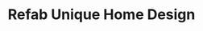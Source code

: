 ---
title: "Refab Unique Home Design"
url: /bridgeport/refab-unique-home-design/
shop: interior decoration
---